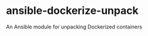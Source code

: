 ansible-dockerize-unpack
========================

An Ansible module for unpacking Dockerized containers
